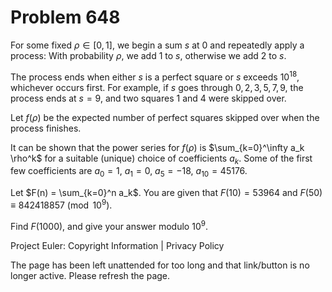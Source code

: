 #   Problem 648

   For some fixed $\rho \in [0, 1]$, we begin a sum $s$ at $0$ and repeatedly
   apply a process: With probability $\rho$, we add $1$ to $s$, otherwise we
   add $2$ to $s$.

   The process ends when either $s$ is a perfect square or $s$ exceeds
   $10^{18}$, whichever occurs first. For example, if $s$ goes through $0, 2,
   3, 5, 7, 9$, the process ends at $s=9$, and two squares $1$ and $4$ were
   skipped over.

   Let $f(\rho)$ be the expected number of perfect squares skipped over when
   the process finishes.

   It can be shown that the power series for $f(\rho)$ is $\sum_{k=0}^\infty
   a_k \rho^k$ for a suitable (unique) choice of coefficients $a_k$. Some of
   the first few coefficients are $a_0=1$, $a_1=0$, $a_5=-18$,
   $a_{10}=45176$.

   Let $F(n) = \sum_{k=0}^n a_k$. You are given that $F(10) = 53964$ and
   $F(50) \equiv 842418857 \pmod{10^9}$.

   Find $F(1000)$, and give your answer modulo $10^9$.

   Project Euler: Copyright Information | Privacy Policy

   The page has been left unattended for too long and that link/button is no
   longer active. Please refresh the page.
